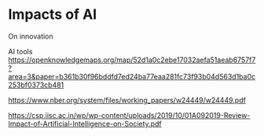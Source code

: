 # Impacts of AI

On innovation


AI tools
https://openknowledgemaps.org/map/52d1a0c2ebe17032aefa51aeab6757f7?area=3&paper=b361b30f96bddfd7ed24ba77eaa281fc73f93b04d563d1ba0c253bf0373cb481

https://www.nber.org/system/files/working_papers/w24449/w24449.pdf

https://csp.iisc.ac.in/wp/wp-content/uploads/2019/10/01A092019-Review-Impact-of-Artificial-Intelligence-on-Society.pdf

